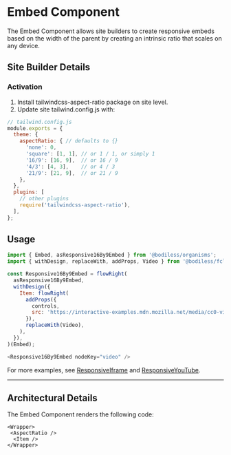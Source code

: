 # Embed Component

The Embed Component allows site builders to create responsive embeds 
based on the width of the parent by creating an intrinsic ratio that 
scales on any device.

## Site Builder Details

### Activation

1. Install tailwindcss-aspect-ratio package on site level.
1. Update site tailwind.config.js with:

```js
// tailwind.config.js
module.exports = {
  theme: {
    aspectRatio: { // defaults to {}
      'none': 0,
      'square': [1, 1], // or 1 / 1, or simply 1
      '16/9': [16, 9],  // or 16 / 9
      '4/3': [4, 3],    // or 4 / 3
      '21/9': [21, 9],  // or 21 / 9
    },
  },
  plugins: [
    // other plugins
    require('tailwindcss-aspect-ratio'),
  ],
};
```

## Usage

```js
import { Embed, asResponsive16By9Embed } from '@bodiless/organisms';
import { withDesign, replaceWith, addProps, Video } from '@bodiless/fclasses';

const Responsive16By9Embed = flowRight(
  asResponsive16By9Embed,
  withDesign({
    Item: flowRight(
      addProps({
        controls,
        src: 'https://interactive-examples.mdn.mozilla.net/media/cc0-videos/flower.webm',
      }),
      replaceWith(Video),
    ),
  }),
)(Embed);

<Responsive16By9Embed nodeKey="video" />
```

For more examples, see [ResponsiveIframe](../../../Components/Iframe) and [ResponsiveYouTube](../../../Components/YouTube).

---

## Architectural Details

The Embed Component renders the following code:
```
<Wrapper>
 <AspectRatio />
  <Item />
</Wrapper>
 
```
